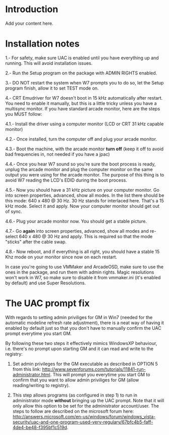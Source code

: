 # Introduction #

Add your content here.


# Installation notes #

1.- For safety, make sure UAC is enabled until you have everything up and running. This will avoid installation issues.

2.- Run the Setup program on the package with ADMIN RIGHTS enabled.

3.- DO NOT restart the system when W7 prompts you to do so, let the Setup program finish, allow it to set TEST mode on.

4.- CRT Emudriver for W7 doesn't boot in 15 kHz automatically after restart. You need to enable it manually, but this is a little tricky unless you have a multisync monitor. If you have standard arcade monitor, here are the steps you MUST follow:

4.1.- Install the driver using a computer monitor (LCD or CRT 31 kHz capable monitor)

4.2.- Once installed, turn the computer off and plug your arcade monitor.

4.3.- Boot the machine, with the arcade monitor **turn off** (keep it off to avoid bad frequencies in, not needed if you have a jpac)

4.4.- Once you hear W7 sound so you're sure the boot process is ready, unplug the arcade monitor and plug the computer monitor on the same output you were using for the arcade monitor. The purpose of this thing is to avoid W7 reading the LCD's EDID during the boot process.

4.5.- Now you should have a 31 kHz picture on your computer monitor. Go into screen properties, advanced, show all modes. In the list there should be this mode: 640 x 480 @ 30 Hz. 30 Hz stands for interlaced here. That's a 15 kHz mode. Select it and apply. Now your computer monitor should get out of sync.

4.6.- Plug your arcade monitor now. You should get a stable picture.

4.7.- Go **again** into screen properties, advanced, show all modes and re-select 640 x 480 @ 30 Hz and apply. This is required so that the mode "sticks" after the cable swap.

4.8.- Now reboot, and if everything is all right, you should have a stable 15 Khz mode on your monitor since now on each restart.


In case you're going to use VMMaker and ArcadeOSD, make sure to use the ones in the package, and run them with admin rights. Magic resolutions won't work in W7, so make sure to disable it from vmmaker.ini (it's enabled by default) and use Super Resolutions.


# The UAC prompt fix #

With regards to setting admin priviliges for GM in Win7 (needed for the automatic modeline refresh rate adjustment), there is a neat way of having it enabled by default just so that you don't have to manually confirm the UAC prompt everytime you start GM.

By following these two steps it effectively mimics WindowsXP behaviour, i.e. there's no prompt upon starting GM and it can read and write to the registry:

1. Set admin privileges for the GM executable as described in OPTION 5 from this link: http://www.sevenforums.com/tutorials/11841-run-administrator.html. This will prompt you everytime you start GM to confirm that you want to allow admin priviliges for GM (allow reading/writing to registry).

2. This step allows programs (as configured in step 1) to run in administrator mode **without** bringing up the UAC prompt. Note that it will only allow this option to be set for the administrator account/user. The steps to follow are described on the microsoft forum here: http://answers.microsoft.com/en-us/windows/forum/windows_vista-security/uac-and-one-program-used-very-regulary/67bfc4b5-faff-4de4-be48-f395bf1c519d.
